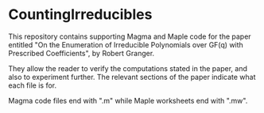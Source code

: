# CountingIrreducibles
This repository contains supporting Magma and Maple code for the paper entitled "On the Enumeration of Irreducible Polynomials over GF(q)
with Prescribed Coefficients", by Robert Granger.

They allow the reader to verify the computations stated in the paper, and also to experiment further. The relevant sections of the paper indicate what each file is for.

Magma code files end with ".m" while Maple worksheets end with ".mw". 


